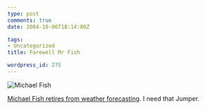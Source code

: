 ```yaml
---
type: post
comments: true
date: 2004-10-06T18:14:00Z

tags:
- Uncategorized
title: Farewell Mr Fish

wordpress_id: 275
---
```


![Michael Fish](/images/fish.jpg)



	

[Michael Fish retires from weather forecasting](http://news.bbc.co.uk/1/hi/magazine/3713030.stm). I need that Jumper.
